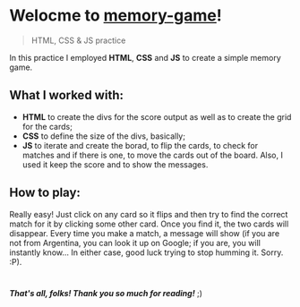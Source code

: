 # Welocme to [memory-game](https://github.com/gerveloper/memory-game)!

> HTML, CSS & JS practice

In this practice I employed **HTML**,  **CSS** and **JS** to create a simple memory game. 

## What I worked with:

-   **HTML** to create the divs for the score output as well as to create the grid for the cards;
-   **CSS**  to define the size of the divs, basically;
-   **JS**  to iterate and create the borad, to flip the cards, to check for matches and if there is one, to move the cards out of the board. Also, I used it keep the score and to show the messages.

## How to play:

Really easy! Just click on any card so it flips and then try to find the correct match for it by clicking some other card. Once you find it, the two cards will disappear. Every time you make a match, a message will show (if you are not from Argentina, you can look it up on Google; if you are, you will instantly know... In either case, good luck trying to stop humming it. Sorry. :P).

#
_**That's all, folks! Thank you so much for reading!**_  ;)